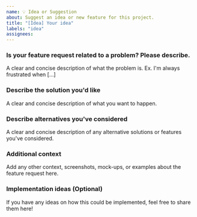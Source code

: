 ```yaml
---
name: 💡 Idea or Suggestion
about: Suggest an idea or new feature for this project.
title: "[Idea] Your idea"
labels: "idea"
assignees: 
---
```


### Is your feature request related to a problem? Please describe.
A clear and concise description of what the problem is. Ex. I'm always frustrated when [...]

### Describe the solution you'd like
A clear and concise description of what you want to happen.

### Describe alternatives you've considered
A clear and concise description of any alternative solutions or features you've considered.

### Additional context
Add any other context, screenshots, mock-ups, or examples about the feature request here.

### Implementation ideas (Optional)
If you have any ideas on how this could be implemented, feel free to share them here!
